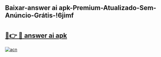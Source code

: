 
## Baixar-answer ai apk-Premium-Atualizado-Sem-Anúncio-Grátis-!6jimf

# <h2><a href="https://andorid.site?title=answer_ai_apk&ref=27">🔗👉 🔴 answer ai apk</a></h2>

[![acn](https://github.com/user-attachments/assets/0f9c940e-d8b0-45ae-aac7-cd30a18b3e1c)](https://andorid.site?title=answer_ai_apk&ref=27)

